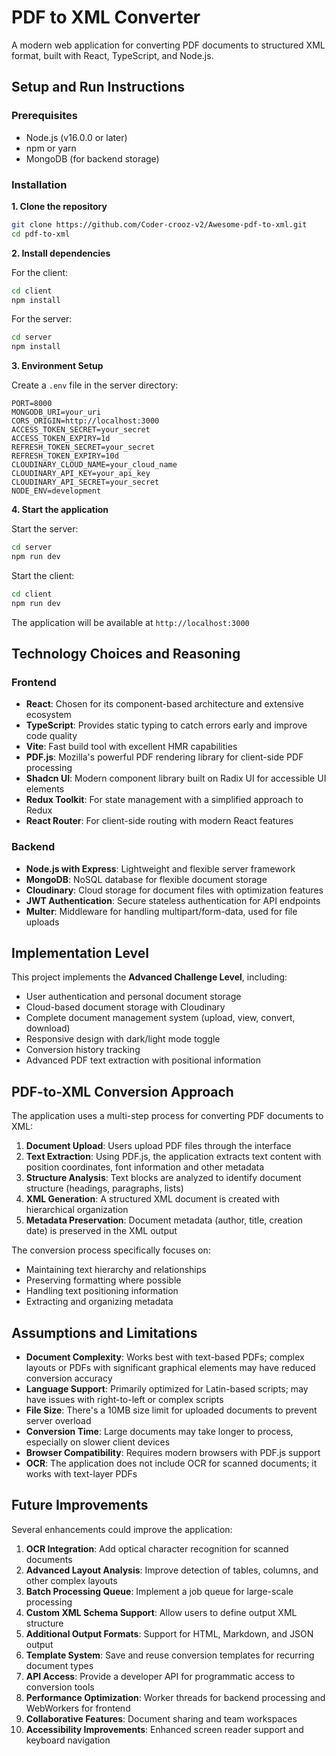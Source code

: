 # PDF to XML Converter

A modern web application for converting PDF documents to structured XML format, built with React, TypeScript, and Node.js.

## Setup and Run Instructions

### Prerequisites
- Node.js (v16.0.0 or later)
- npm or yarn
- MongoDB (for backend storage)

### Installation

**1. Clone the repository**
```bash
git clone https://github.com/Coder-crooz-v2/Awesome-pdf-to-xml.git
cd pdf-to-xml
```

**2. Install dependencies**

For the client:
```bash
cd client
npm install
```

For the server:
```bash
cd server
npm install
```

**3. Environment Setup**

Create a `.env` file in the server directory:
```
PORT=8000
MONGODB_URI=your_uri
CORS_ORIGIN=http://localhost:3000
ACCESS_TOKEN_SECRET=your_secret
ACCESS_TOKEN_EXPIRY=1d
REFRESH_TOKEN_SECRET=your_secret
REFRESH_TOKEN_EXPIRY=10d
CLOUDINARY_CLOUD_NAME=your_cloud_name
CLOUDINARY_API_KEY=your_api_key
CLOUDINARY_API_SECRET=your_secret
NODE_ENV=development
```

**4. Start the application**

Start the server:
```bash
cd server
npm run dev
```

Start the client:
```bash
cd client
npm run dev
```

The application will be available at `http://localhost:3000`

## Technology Choices and Reasoning

### Frontend
- **React**: Chosen for its component-based architecture and extensive ecosystem
- **TypeScript**: Provides static typing to catch errors early and improve code quality
- **Vite**: Fast build tool with excellent HMR capabilities
- **PDF.js**: Mozilla's powerful PDF rendering library for client-side PDF processing
- **Shadcn UI**: Modern component library built on Radix UI for accessible UI elements
- **Redux Toolkit**: For state management with a simplified approach to Redux
- **React Router**: For client-side routing with modern React features

### Backend
- **Node.js with Express**: Lightweight and flexible server framework
- **MongoDB**: NoSQL database for flexible document storage
- **Cloudinary**: Cloud storage for document files with optimization features
- **JWT Authentication**: Secure stateless authentication for API endpoints
- **Multer**: Middleware for handling multipart/form-data, used for file uploads

## Implementation Level

This project implements the **Advanced Challenge Level**, including:

- User authentication and personal document storage
- Cloud-based document storage with Cloudinary
- Complete document management system (upload, view, convert, download)
- Responsive design with dark/light mode toggle
- Conversion history tracking
- Advanced PDF text extraction with positional information

## PDF-to-XML Conversion Approach

The application uses a multi-step process for converting PDF documents to XML:

1. **Document Upload**: Users upload PDF files through the interface
2. **Text Extraction**: Using PDF.js, the application extracts text content with position coordinates, font information and other metadata
3. **Structure Analysis**: Text blocks are analyzed to identify document structure (headings, paragraphs, lists)
4. **XML Generation**: A structured XML document is created with hierarchical organization
5. **Metadata Preservation**: Document metadata (author, title, creation date) is preserved in the XML output

The conversion process specifically focuses on:
- Maintaining text hierarchy and relationships
- Preserving formatting where possible
- Handling text positioning information
- Extracting and organizing metadata

## Assumptions and Limitations

- **Document Complexity**: Works best with text-based PDFs; complex layouts or PDFs with significant graphical elements may have reduced conversion accuracy
- **Language Support**: Primarily optimized for Latin-based scripts; may have issues with right-to-left or complex scripts
- **File Size**: There's a 10MB size limit for uploaded documents to prevent server overload
- **Conversion Time**: Large documents may take longer to process, especially on slower client devices
- **Browser Compatibility**: Requires modern browsers with PDF.js support
- **OCR**: The application does not include OCR for scanned documents; it works with text-layer PDFs

## Future Improvements

Several enhancements could improve the application:

1. **OCR Integration**: Add optical character recognition for scanned documents
2. **Advanced Layout Analysis**: Improve detection of tables, columns, and other complex layouts
3. **Batch Processing Queue**: Implement a job queue for large-scale processing
4. **Custom XML Schema Support**: Allow users to define output XML structure
5. **Additional Output Formats**: Support for HTML, Markdown, and JSON output
6. **Template System**: Save and reuse conversion templates for recurring document types
7. **API Access**: Provide a developer API for programmatic access to conversion tools
8. **Performance Optimization**: Worker threads for backend processing and WebWorkers for frontend
9. **Collaborative Features**: Document sharing and team workspaces
10. **Accessibility Improvements**: Enhanced screen reader support and keyboard navigation
